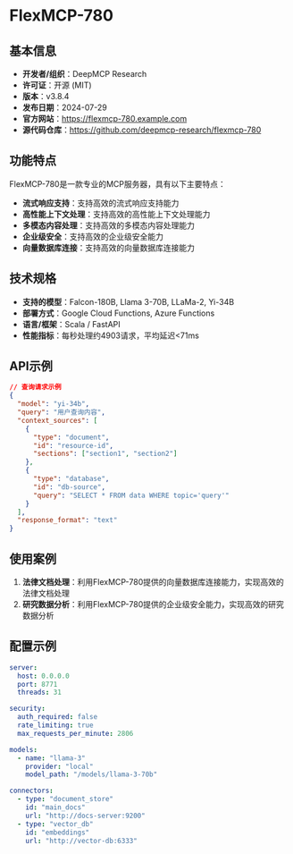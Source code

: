 # FlexMCP-780

## 基本信息

- **开发者/组织**：DeepMCP Research
- **许可证**：开源 (MIT)
- **版本**：v3.8.4
- **发布日期**：2024-07-29
- **官方网站**：https://flexmcp-780.example.com
- **源代码仓库**：https://github.com/deepmcp-research/flexmcp-780

## 功能特点

FlexMCP-780是一款专业的MCP服务器，具有以下主要特点：

- **流式响应支持**：支持高效的流式响应支持能力
- **高性能上下文处理**：支持高效的高性能上下文处理能力
- **多模态内容处理**：支持高效的多模态内容处理能力
- **企业级安全**：支持高效的企业级安全能力
- **向量数据库连接**：支持高效的向量数据库连接能力


## 技术规格

- **支持的模型**：Falcon-180B, Llama 3-70B, LLaMa-2, Yi-34B
- **部署方式**：Google Cloud Functions, Azure Functions
- **语言/框架**：Scala / FastAPI
- **性能指标**：每秒处理约4903请求，平均延迟<71ms

## API示例

```json
// 查询请求示例
{
  "model": "yi-34b",
  "query": "用户查询内容",
  "context_sources": [
    {
      "type": "document",
      "id": "resource-id",
      "sections": ["section1", "section2"]
    },
    {
      "type": "database",
      "id": "db-source",
      "query": "SELECT * FROM data WHERE topic='query'"
    }
  ],
  "response_format": "text"
}
```

## 使用案例

1. **法律文档处理**：利用FlexMCP-780提供的向量数据库连接能力，实现高效的法律文档处理
2. **研究数据分析**：利用FlexMCP-780提供的企业级安全能力，实现高效的研究数据分析


## 配置示例

```yaml
server:
  host: 0.0.0.0
  port: 8771
  threads: 31

security:
  auth_required: false
  rate_limiting: true
  max_requests_per_minute: 2806

models:
  - name: "llama-3"
    provider: "local"
    model_path: "/models/llama-3-70b"

connectors:
  - type: "document_store"
    id: "main_docs"
    url: "http://docs-server:9200"
  - type: "vector_db"
    id: "embeddings"
    url: "http://vector-db:6333"
```